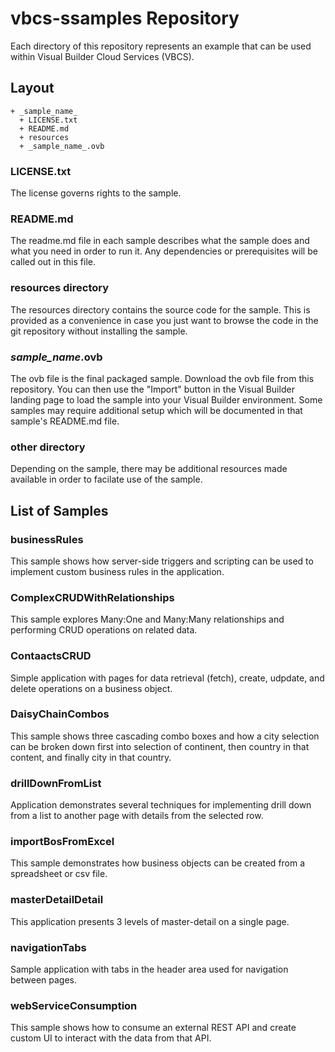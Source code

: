 # vbcs-ssamples Repository

Each directory of this repository represents an example that can be used within Visual Builder Cloud Services (VBCS).

## Layout

```
+ _sample_name_
  + LICENSE.txt
  + README.md
  + resources
  + _sample_name_.ovb
```

### LICENSE.txt

The license governs rights to the sample. 

### README.md

The readme.md file in each sample describes what the sample does and what you need in order to run it. Any dependencies or prerequisites will be called out in this file. 

### resources directory

The resources directory contains the source code for the sample. This is provided as a convenience in case you just want to browse the code in the git repository without installing the sample.

### _sample_name_.ovb

The ovb file is the final packaged sample. Download the ovb file from this repository. You can then use the "Import" button in the Visual Builder landing page to load the sample into your Visual Builder environment. Some samples may require additional setup which will be documented in that sample's README.md file. 

### other directory

Depending on the sample, there may be additional resources made available in order to facilate use of the sample. 

## List of Samples

### businessRules 

This sample shows how server-side triggers and scripting can be used to implement custom business rules in the application.

### ComplexCRUDWithRelationships

This sample explores Many:One and Many:Many relationships and performing CRUD operations on related data.

### ContaactsCRUD

Simple application with pages for data retrieval (fetch), create, udpdate, and delete operations on a business object. 

### DaisyChainCombos

This sample shows three cascading combo boxes and how a city selection can be broken down first into selection of continent, then country in that content, and finally city in that country.

### drillDownFromList

Application demonstrates several techniques for implementing drill down from a list to another page with details from the selected row.

### importBosFromExcel

This sample demonstrates how business objects can be created from a spreadsheet or csv file.

### masterDetailDetail

This application presents 3 levels of master-detail on a single page.

### navigationTabs

Sample application with tabs in the header area used for navigation between pages.

### webServiceConsumption

This sample shows how to consume an external REST API and create custom UI to interact with the data from that API.
